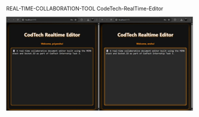 REAL-TIME-COLLABORATION-TOOL
CodeTech-RealTime-Editor

![Alt Text](https://github.com/KhushiAgarwal-01/REAL-TIME-COLLABORATION-TOOL-codetech-3/blob/main/image1.jpeg)
